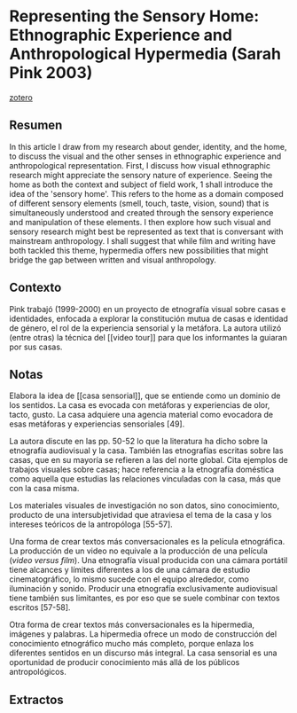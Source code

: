 # Representing the Sensory Home: Ethnographic Experience and Anthropological Hypermedia (Sarah Pink 2003)
[zotero](zotero://select/items/@pink2003)

## Resumen
In this article I draw from my research about gender, identity, and the home, to discuss the visual and the other senses in ethnographic experience and anthropological representation. First, I discuss how visual ethnographic research might appreciate the sensory nature of experience. Seeing the home as both the context and subject of field work, 1 shall introduce the idea of the 'sensory home'. This refers to the home as a domain composed of different sensory elements (smell, touch, taste, vision, sound) that is simultaneously understood and created through the sensory experience and manipulation of these elements. I then explore how such visual and sensory research might best be represented as text that is conversant with mainstream anthropology. I shall suggest that while film and writing have both tackled this theme, hypermedia offers new possibilities that might bridge the gap between written and visual anthropology.

## Contexto

Pink trabajó (1999-2000) en un proyecto de etnografía visual sobre casas e identidades, enfocada a explorar la constitución mutua de casas e identidad de género, el rol de la experiencia sensorial y la metáfora. La autora utilizó (entre otras) la técnica del [[video tour]] para que los informantes la guiaran por sus casas.

## Notas

Elabora la idea de [[casa sensorial]], que se entiende como un dominio de los sentidos. La casa es evocada con metáforas y experiencias de olor, tacto, gusto. La casa adquiere una agencia material como evocadora de esas metáforas y experiencias sensoriales [49]. 

La autora discute en las pp. 50-52 lo que la literatura ha dicho sobre la etnografía audiovisual y la casa. También las etnografías escritas sobre las casas, que en su mayoría se refieren a las del norte global. Cita ejemplos de trabajos visuales sobre casas; hace referencia a la etnografía doméstica como aquella que estudias las relaciones vinculadas con la casa, más que con la casa misma.

Los materiales visuales de investigación no son datos, sino conocimiento, producto de una intersubjetividad que atraviesa el tema de la casa y los intereses teóricos de la antropóloga [55-57].

Una forma de crear textos más conversacionales es la película etnográfica. La producción de un video no equivale a la producción de una película (*video versus film*). Una etnografía visual producida con una cámara portátil tiene alcances y límites diferentes a los de una cámara de estudio cinematográfico, lo mismo sucede con el equipo alrededor, como iluminación y sonido. Producir una etnografía exclusivamente audiovisual tiene también sus limitantes, es por eso que se suele combinar con textos escritos [57-58].

Otra forma de crear textos más conversacionales es la hipermedia, imágenes y palabras. La hipermedia ofrece un modo de construcción del conocimiento etnográfico mucho más completo, porque enlaza los diferentes sentidos en un discurso más integral. La casa sensorial es una oportunidad de producir conocimiento más allá de los públicos antropológicos.

## Extractos

